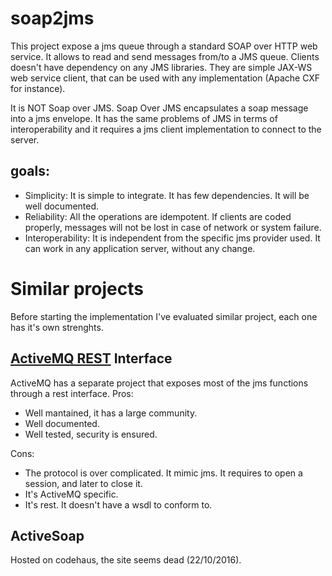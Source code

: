 # soap2jms

This project expose a jms queue through a standard SOAP over HTTP web service.
It allows to read and send messages from/to a JMS queue. Clients doesn't have dependency on any JMS libraries. They are simple JAX-WS web service client, that can be used with any implementation (Apache CXF for instance).

It is NOT Soap over JMS. Soap Over JMS encapsulates a soap message into a jms envelope. It has the same problems of JMS in terms of interoperability and it requires a jms client implementation to connect to the server.

## goals:
 * Simplicity: It is simple to integrate. It has few dependencies. It will be well documented.
 * Reliability: All the operations are idempotent. If clients are coded properly, messages will not be lost in case of network or system failure.
 * Interoperability: It is independent from the specific jms provider used. It can work in any application server, without any change. 

# Similar projects

Before starting the implementation I've evaluated similar project, each one has it's own strenghts.

## [ActiveMQ REST](https://activemq.apache.org/artemis/docs/1.4.0/rest.html) Interface
ActiveMQ has a separate project that exposes most of the jms functions through a rest interface.
Pros:
  * Well mantained, it has a large community.
  * Well documented.
  * Well tested, security is ensured.

Cons:
  * The protocol is over complicated. It mimic jms. It requires to open a session, and later to close it.
  * It's ActiveMQ specific.
  * It's rest. It doesn't have a wsdl to conform to. 
  
## ActiveSoap
Hosted on codehaus, the site seems dead (22/10/2016).
